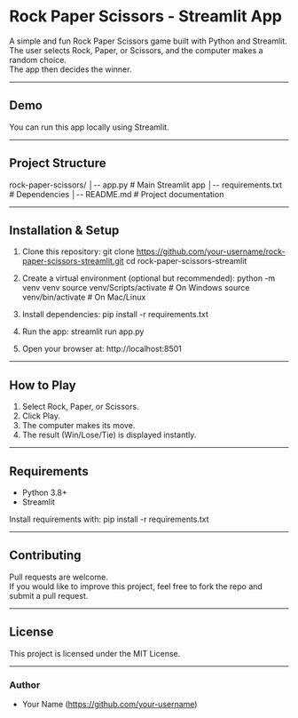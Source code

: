 # Rock Paper Scissors - Streamlit App

A simple and fun Rock Paper Scissors game built with Python and Streamlit.  
The user selects Rock, Paper, or Scissors, and the computer makes a random choice.  
The app then decides the winner.

------------------------------------------------------------

## Demo
You can run this app locally using Streamlit.

------------------------------------------------------------

## Project Structure
rock-paper-scissors/
│-- app.py              # Main Streamlit app
│-- requirements.txt    # Dependencies
│-- README.md           # Project documentation

------------------------------------------------------------

## Installation & Setup

1. Clone this repository:
   git clone https://github.com/your-username/rock-paper-scissors-streamlit.git
   cd rock-paper-scissors-streamlit

2. Create a virtual environment (optional but recommended):
   python -m venv venv
   source venv/Scripts/activate   # On Windows
   source venv/bin/activate       # On Mac/Linux

3. Install dependencies:
   pip install -r requirements.txt

4. Run the app:
   streamlit run app.py

5. Open your browser at:
   http://localhost:8501

------------------------------------------------------------

## How to Play
1. Select Rock, Paper, or Scissors.
2. Click Play.
3. The computer makes its move.
4. The result (Win/Lose/Tie) is displayed instantly.

------------------------------------------------------------

## Requirements
- Python 3.8+
- Streamlit

Install requirements with:
   pip install -r requirements.txt

------------------------------------------------------------

## Contributing
Pull requests are welcome.  
If you would like to improve this project, feel free to fork the repo and submit a pull request.

------------------------------------------------------------

## License
This project is licensed under the MIT License.

------------------------------------------------------------

### Author
- Your Name (https://github.com/your-username)
